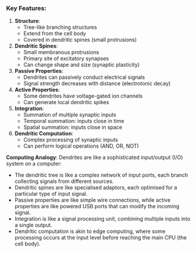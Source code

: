 ### Key Features:

1. **Structure**:
    - Tree-like branching structures
    - Extend from the cell body
    - Covered in dendritic spines (small protrusions)
2. **Dendritic Spines**:
    - Small membranous protrusions
    - Primary site of excitatory synapses
    - Can change shape and size (synaptic plasticity)
3. **Passive Properties**:
    - Dendrites can passively conduct electrical signals
    - Signal strength decreases with distance (electrotonic decay)
4. **Active Properties**:
    - Some dendrites have voltage-gated ion channels
    - Can generate local dendritic spikes
5. **Integration**:
    - Summation of multiple synaptic inputs
    - Temporal summation: inputs close in time
    - Spatial summation: inputs close in space
6. **Dendritic Computation**:
    - Complex processing of synaptic inputs
    - Can perform logical operations (AND, OR, NOT)

**Computing Analogy**: Dendrites are like a sophisticated input/output (I/O) system on a computer:

- The dendritic tree is like a complex network of input ports, each branch collecting signals from different sources.
- Dendritic spines are like specialised adaptors, each optimised for a particular type of input signal.
- Passive properties are like simple wire connections, while active properties are like powered USB ports that can modify the incoming signal.
- Integration is like a signal processing unit, combining multiple inputs into a single output.
- Dendritic computation is akin to edge computing, where some processing occurs at the input level before reaching the main CPU (the cell body).
